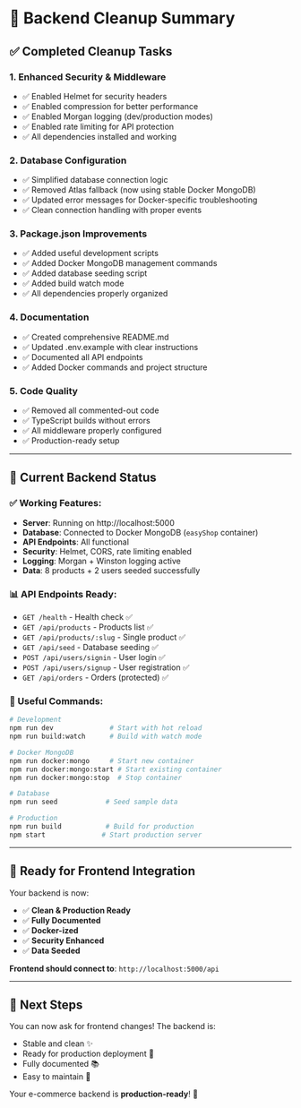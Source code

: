# 🧹 Backend Cleanup Summary

## ✅ **Completed Cleanup Tasks**

### **1. Enhanced Security & Middleware**
- ✅ Enabled Helmet for security headers
- ✅ Enabled compression for better performance  
- ✅ Enabled Morgan logging (dev/production modes)
- ✅ Enabled rate limiting for API protection
- ✅ All dependencies installed and working

### **2. Database Configuration**
- ✅ Simplified database connection logic
- ✅ Removed Atlas fallback (now using stable Docker MongoDB)
- ✅ Updated error messages for Docker-specific troubleshooting
- ✅ Clean connection handling with proper events

### **3. Package.json Improvements**
- ✅ Added useful development scripts
- ✅ Added Docker MongoDB management commands
- ✅ Added database seeding script
- ✅ Added build watch mode
- ✅ All dependencies properly organized

### **4. Documentation**
- ✅ Created comprehensive README.md
- ✅ Updated .env.example with clear instructions
- ✅ Documented all API endpoints
- ✅ Added Docker commands and project structure

### **5. Code Quality**
- ✅ Removed all commented-out code
- ✅ TypeScript builds without errors
- ✅ All middleware properly configured
- ✅ Production-ready setup

---

## 🚀 **Current Backend Status**

### **✅ Working Features:**
- **Server**: Running on http://localhost:5000
- **Database**: Connected to Docker MongoDB (`easyShop` container)
- **API Endpoints**: All functional
- **Security**: Helmet, CORS, rate limiting enabled
- **Logging**: Morgan + Winston logging active
- **Data**: 8 products + 2 users seeded successfully

### **📊 API Endpoints Ready:**
- `GET /health` - Health check ✅
- `GET /api/products` - Products list ✅  
- `GET /api/products/:slug` - Single product ✅
- `GET /api/seed` - Database seeding ✅
- `POST /api/users/signin` - User login ✅
- `POST /api/users/signup` - User registration ✅
- `GET /api/orders` - Orders (protected) ✅

### **🔧 Useful Commands:**
```bash
# Development
npm run dev              # Start with hot reload
npm run build:watch      # Build with watch mode

# Docker MongoDB
npm run docker:mongo     # Start new container
npm run docker:mongo:start # Start existing container
npm run docker:mongo:stop  # Stop container

# Database
npm run seed            # Seed sample data

# Production
npm run build           # Build for production
npm start              # Start production server
```

---

## 🎯 **Ready for Frontend Integration**

Your backend is now:
- ✅ **Clean & Production Ready**
- ✅ **Fully Documented** 
- ✅ **Docker-ized**
- ✅ **Security Enhanced**
- ✅ **Data Seeded**

**Frontend should connect to**: `http://localhost:5000/api`

---

## 📝 **Next Steps**

You can now ask for frontend changes! The backend is:
- Stable and clean ✨
- Ready for production deployment 🚀  
- Fully documented 📚
- Easy to maintain 🔧

Your e-commerce backend is **production-ready**! 🎉
